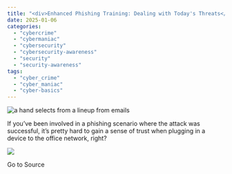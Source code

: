 ```yaml
---
title: "<div>Enhanced Phishing Training: Dealing with Today's Threats</div>"
date: 2025-01-06
categories: 
  - "cybercrime"
  - "cybermaniac"
  - "cybersecurity"
  - "cybersecurity-awareness"
  - "security"
  - "security-awareness"
tags: 
  - "cyber_crime"
  - "cyber_maniac"
  - "cyber-basics"
---
```


![a hand selects from a lineup from emails ](https://cybermaniacs.com/hubfs/_Cyber-Saviness%20%283%29.png)

If you’ve been involved in a phishing scenario where the attack was successful, it’s pretty hard to gain a sense of trust when plugging in a device to the office network, right?

![](https://track.hubspot.com/__ptq.gif?a=20922849&k=14&r=https%3A%2F%2Fcybermaniacs.com%2Fcm-blog%2Fenhanced-phishing-training-dealing-with-todays-threats&bu=https%253A%252F%252Fcybermaniacs.com%252Fcm-blog&bvt=rss)

Go to Source
